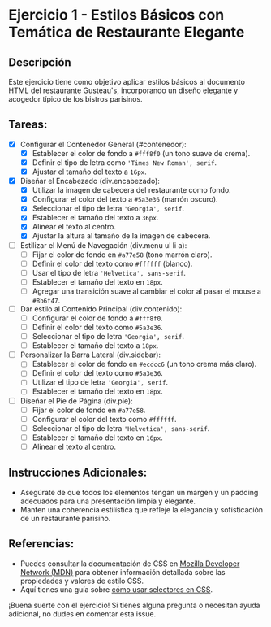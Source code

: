 # Ejercicio 1 - Estilos Básicos con Temática de Restaurante Elegante

## Descripción

Este ejercicio tiene como objetivo aplicar estilos básicos al documento HTML del restaurante Gusteau's, incorporando un diseño elegante y acogedor típico de los bistros parisinos.

## Tareas:

- [x] Configurar el Contenedor General (#contenedor):
  - [x] Establecer el color de fondo a `#fff8f0` (un tono suave de crema).
  - [x] Definir el tipo de letra como `'Times New Roman', serif`.
  - [x] Ajustar el tamaño del texto a `16px`.

- [x] Diseñar el Encabezado (div.encabezado):
  - [x] Utilizar la imagen de cabecera del restaurante como fondo.
  - [x] Configurar el color del texto a `#5a3e36` (marrón oscuro).
  - [x] Seleccionar el tipo de letra `'Georgia', serif`.
  - [x] Establecer el tamaño del texto a `36px`.
  - [x] Alinear el texto al centro.
  - [x] Ajustar la altura al tamaño de la imagen de cabecera.

- [ ] Estilizar el Menú de Navegación (div.menu ul li a):
  - [ ] Fijar el color de fondo en `#a77e58` (tono marrón claro).
  - [ ] Definir el color del texto como `#ffffff` (blanco).
  - [ ] Usar el tipo de letra `'Helvetica', sans-serif`.
  - [ ] Establecer el tamaño del texto en `18px`.
  - [ ] Agregar una transición suave al cambiar el color al pasar el mouse a `#8b6f47`.

- [ ] Dar estilo al Contenido Principal (div.contenido):
  - [ ] Configurar el color de fondo a `#fff8f0`.
  - [ ] Definir el color del texto como `#5a3e36`.
  - [ ] Seleccionar el tipo de letra `'Georgia', serif`.
  - [ ] Establecer el tamaño del texto a `18px`.

- [ ] Personalizar la Barra Lateral (div.sidebar):
  - [ ] Establecer el color de fondo en `#ecdcc6` (un tono crema más claro).
  - [ ] Definir el color del texto como `#5a3e36`.
  - [ ] Utilizar el tipo de letra `'Georgia', serif`.
  - [ ] Establecer el tamaño del texto en `18px`.

- [ ] Diseñar el Pie de Página (div.pie):
  - [ ] Fijar el color de fondo en `#a77e58`.
  - [ ] Configurar el color del texto como `#ffffff`.
  - [ ] Seleccionar el tipo de letra `'Helvetica', sans-serif`.
  - [ ] Establecer el tamaño del texto en `16px`.
  - [ ] Alinear el texto al centro.

## Instrucciones Adicionales:

- Asegúrate de que todos los elementos tengan un margen y un padding adecuados para una presentación limpia y elegante.
- Manten una coherencia estilística que refleje la elegancia y sofisticación de un restaurante parisino.

## Referencias:

- Puedes consultar la documentación de CSS en [Mozilla Developer Network (MDN)](https://developer.mozilla.org/es/docs/Web/CSS) para obtener información detallada sobre las propiedades y valores de estilo CSS.
- Aquí tienes una guía sobre [cómo usar selectores en CSS](https://developer.mozilla.org/es/docs/Web/CSS/Cómo_seleccionar_elementos).

¡Buena suerte con el ejercicio! Si tienes alguna pregunta o necesitan ayuda adicional, no dudes en comentar esta issue.

